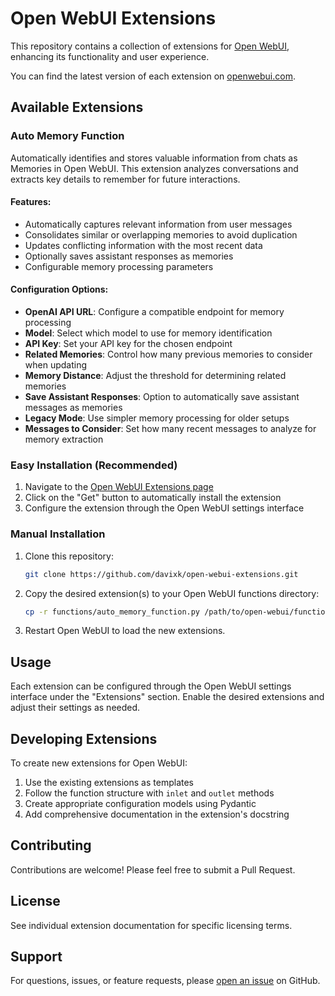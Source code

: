 # Open WebUI Extensions

This repository contains a collection of extensions for [Open WebUI](https://github.com/open-webui/open-webui), enhancing its functionality and user experience.

You can find the latest version of each extension on [openwebui.com](https://openwebui.com/f/nokodo/).

## Available Extensions

### Auto Memory Function

Automatically identifies and stores valuable information from chats as Memories in Open WebUI. This extension analyzes conversations and extracts key details to remember for future interactions.

#### Features:

- Automatically captures relevant information from user messages
- Consolidates similar or overlapping memories to avoid duplication
- Updates conflicting information with the most recent data
- Optionally saves assistant responses as memories
- Configurable memory processing parameters

#### Configuration Options:

- **OpenAI API URL**: Configure a compatible endpoint for memory processing
- **Model**: Select which model to use for memory identification
- **API Key**: Set your API key for the chosen endpoint
- **Related Memories**: Control how many previous memories to consider when updating
- **Memory Distance**: Adjust the threshold for determining related memories
- **Save Assistant Responses**: Option to automatically save assistant messages as memories
- **Legacy Mode**: Use simpler memory processing for older setups
- **Messages to Consider**: Set how many recent messages to analyze for memory extraction

### Easy Installation (Recommended)

1. Navigate to the [Open WebUI Extensions page](https://openwebui.com/f/nokodo/auto_memory)
2. Click on the "Get" button to automatically install the extension
3. Configure the extension through the Open WebUI settings interface

### Manual Installation

1. Clone this repository:
   ```bash
   git clone https://github.com/davixk/open-webui-extensions.git
   ```
2. Copy the desired extension(s) to your Open WebUI functions directory:
   ```bash
   cp -r functions/auto_memory_function.py /path/to/open-webui/functions/
   ```
3. Restart Open WebUI to load the new extensions.

## Usage

Each extension can be configured through the Open WebUI settings interface under the "Extensions" section. Enable the desired extensions and adjust their settings as needed.

## Developing Extensions

To create new extensions for Open WebUI:

1. Use the existing extensions as templates
2. Follow the function structure with `inlet` and `outlet` methods
3. Create appropriate configuration models using Pydantic
4. Add comprehensive documentation in the extension's docstring

## Contributing

Contributions are welcome! Please feel free to submit a Pull Request.

## License

See individual extension documentation for specific licensing terms.

## Support

For questions, issues, or feature requests, please [open an issue](https://github.com/davixk/open-webui-extensions/issues) on GitHub.
